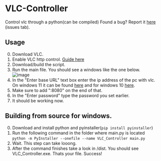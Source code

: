 # VLC-Controller
Control vlc through a python(can be compiled)
Found a bug? Report it [here](https://github.com/Juliasmatius/VLC-Controller/issues/new) (issues tab).
## Usage
0. Download VLC.
1. Enable VLC http control. [Guide here](https://www.trishtech.com/2021/03/how-to-control-vlc-media-player-from-web-browser/)
2. Download/build the script.
3. Run the main file. You should see a windows like the one below.
![image](https://github.com/Juliasmatius/VLC-Controller/assets/80146546/a89888a5-f7ce-4e44-ba95-d3e2094e96dd)
4. In the "Enter base URL" text box enter the ip address of the pc with vlc. On windows 11 it can be found [here](https://support.microsoft.com/en-us/windows/find-your-ip-address-in-windows-f21a9bbc-c582-55cd-35e0-73431160a1b9#Category=Windows_11) and for windows 10 [here](https://support.microsoft.com/en-us/windows/find-your-ip-address-in-windows-f21a9bbc-c582-55cd-35e0-73431160a1b9#Category=Windows_10).
5. Make sure to add ":8080" on the end of that.
6. In the "Enter password" type the password you set earlier.
7. It should be working now.


## Building from source for windows.
0. Download and install python and pyinstaller(```pip install pyinstaller```)
2. Run the following command in the folder where main.py is located\
```python -m PyInstaller --onefile --name VLC_Controller main.py```
3. Wait. This step can take looong.
4. After the command finishes take a look in /dist. You should see VLC_Controller.exe. Thats your file. Success!
